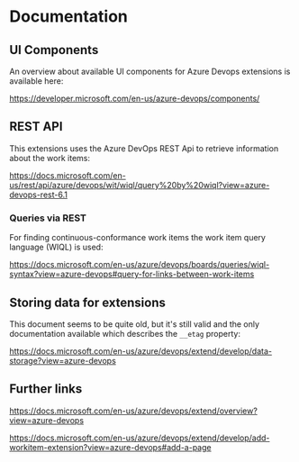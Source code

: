 <!--- 
    SPDX-FileCopyrightText: 2022 Siemens AG
    SPDX-License-Identifier: MIT 
-->
# Documentation


## UI Components
An overview about available UI components for Azure Devops extensions is available here: 

https://developer.microsoft.com/en-us/azure-devops/components/


## REST API
This extensions uses the Azure DevOps REST Api to retrieve information about the work items: 

https://docs.microsoft.com/en-us/rest/api/azure/devops/wit/wiql/query%20by%20wiql?view=azure-devops-rest-6.1


### Queries via REST
For finding continuous-conformance work items the work item query language (WIQL) is used:

https://docs.microsoft.com/en-us/azure/devops/boards/queries/wiql-syntax?view=azure-devops#query-for-links-between-work-items

## Storing data for extensions
This document seems to be quite old, but it's still valid and the only documentation available which describes the `__etag` property:

https://docs.microsoft.com/en-us/azure/devops/extend/develop/data-storage?view=azure-devops

## Further links
https://docs.microsoft.com/en-us/azure/devops/extend/overview?view=azure-devops

https://docs.microsoft.com/en-us/azure/devops/extend/develop/add-workitem-extension?view=azure-devops#add-a-page